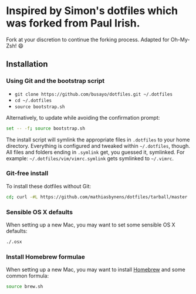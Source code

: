 # Inspired by Simon's dotfiles which was forked from Paul Irish.

Fork at your discretion to continue the forking process. Adapted for Oh-My-Zsh! :smile:

## Installation

### Using Git and the bootstrap script

- `git clone https://github.com/busayo/dotfiles.git ~/.dotfiles`
- `cd ~/.dotfiles`
- `source bootstrap.sh`

Alternatively, to update while avoiding the confirmation prompt:

```bash
set -- -f; source bootstrap.sh
```

The install script will symlink the appropriate files in `.dotfiles` to your
home directory. Everything is configured and tweaked within `~/.dotfiles`,
though. All files and folders ending in `.symlink` get, you guessed it,
symlinked. For example: `~/.dotfiles/vim/vimrc.symlink` gets symlinked to
`~/.vimrc`.

### Git-free install

To install these dotfiles without Git:

```bash
cd; curl -#L https://github.com/mathiasbynens/dotfiles/tarball/master | tar -xzv --strip-components 1
```

### Sensible OS X defaults

When setting up a new Mac, you may want to set some sensible OS X defaults:

```bash
./.osx
```

### Install Homebrew formulae

When setting up a new Mac, you may want to install [Homebrew](http://brew.sh/)  and some common formula:

```bash
source brew.sh
```

